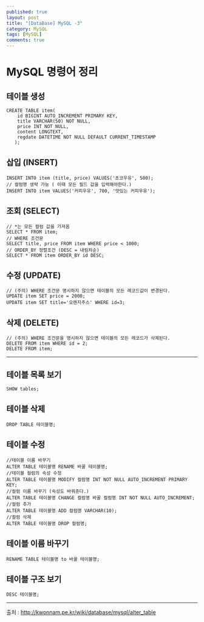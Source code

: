```yaml
---
published: true
layout: post
title: "[DataBase] MySQL -3"
category: MySQL
tags: [MySQL]
comments: true
---
```


# MySQL 명령어 정리

## 테이블 생성

```mysql
CREATE TABLE item(
    id BIGINT AUTO_INCREMENT PRIMARY KEY,
    title VARCHAR(50) NOT NULL,
    price INT NOT NULL,
    content LONGTEXT,
    regdate DATETIME NOT NULL DEFAULT CURRENT_TIMESTAMP
   );
```

## 삽입 (INSERT)

```mysql
INSERT INTO item (title, price) VALUES('초코우유', 500);
// 컬럼명 생략 가능 ( 이때 모든 필드 값을 입력해야한다.)
INSERT INTO item VALUES('커피우유', 700, '맛있는 커피우유');

```

## 조회 (SELECT)

```mysql
// *는 모든 컬럼 값을 가져옴
SELECT * FROM item;
// WHERE 조건문
SELECT title, price FROM item WHERE price < 1000;
// ORDER_BY 정렬조건 (DESC = 내림차순)
SELECT * FROM item ORDER_BY id DESC;
```

## 수정 (UPDATE)

```mysql
// (주의) WHERE 조건문 명시하지 않으면 테이블의 모든 레코드값이 변경된다.
UPDATE item SET price = 2000;
UPDATE item SET title='오렌지주스' WHERE id=3;
```

## 삭제 (DELETE)

```mysql
// (주의) WHERE 조건문을 명시하지 않으면 테이블의 모든 레코드가 삭제된다.
DELETE FROM item WHERE id = 2;
DELETE FROM item;
```

------------------



## 테이블 목록 보기

```mysql
SHOW tables;
```

## 테이블 삭제

```mysql
DROP TABLE 테이블명;
```

## 테이블 수정

```mysql
//테이블 이름 바꾸기
ALTER TABLE 테이블명 RENAME 바꿀 테이블명;
//테이블 컬럼의 속성 수정
ALTER TABLE 테이블명 MODIFY 컬럼명 INT NOT NULL AUTO_INCREMENT PRIMARY KEY;
//컬럼 이름 바꾸기 (속성도 바꿔준다.)
ALTER TABLE 테이블명 CHANGE 컬럼명 바꿀 컬럼명 INT NOT NULL AUTO_INCREMENT;
//컬럼 추가
ALTER TABLE 테이블명 ADD 컬럼명 VARCHAR(10);
//컬럼 삭제
ALTER TABLE 테이블명 DROP 컬럼명;
```

## 테이블 이름 바꾸기

```mysql
RENAME TABLE 테이블명 to 바꿀 테이블명;
```

## 테이블 구조 보기

```mysql
DESC 테이블명;
```



-----------------

출처 : http://kwonnam.pe.kr/wiki/database/mysql/alter_table

